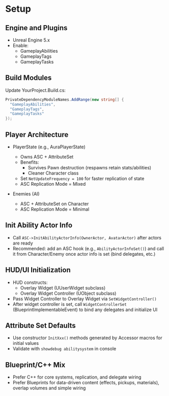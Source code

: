 # Setup

## Engine and Plugins

- Unreal Engine 5.x
- Enable:
  - GameplayAbilities
  - GameplayTags
  - GameplayTasks

## Build Modules

Update YourProject.Build.cs:
```csharp
PrivateDependencyModuleNames.AddRange(new string[] {
  "GameplayAbilities",
  "GameplayTags",
  "GameplayTasks"
});
```

## Player Architecture

- PlayerState (e.g., AuraPlayerState)
  - Owns ASC + AttributeSet
  - Benefits:
    - Survives Pawn destruction (respawns retain stats/abilities)
    - Cleaner Character class
  - Set `NetUpdateFrequency = 100` for faster replication of state
  - ASC Replication Mode = Mixed

- Enemies (AI)
  - ASC + AttributeSet on Character
  - ASC Replication Mode = Minimal

## Init Ability Actor Info

- Call `ASC->InitAbilityActorInfo(OwnerActor, AvatarActor)` after actors are ready
- Recommended: add an ASC hook (e.g., `AbilityActorInfoSet()`) and call it from Character/Enemy once actor info is set (bind delegates, etc.)

## HUD/UI Initialization

- HUD constructs:
  - Overlay Widget (UUserWidget subclass)
  - Overlay Widget Controller (UObject subclass)
- Pass Widget Controller to Overlay Widget via `SetWidgetController()`
- After widget controller is set, call `WidgetControllerSet` (BlueprintImplementableEvent) to bind any delegates and initialize UI

## Attribute Set Defaults

- Use constructor `InitXxx()` methods generated by Accessor macros for initial values
- Validate with `showdebug abilitysystem` in console

## Blueprint/C++ Mix

- Prefer C++ for core systems, replication, and delegate wiring
- Prefer Blueprints for data-driven content (effects, pickups, materials), overlap volumes and simple wiring